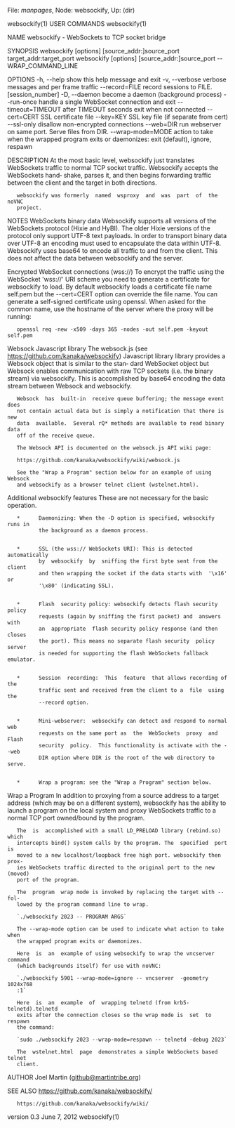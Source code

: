 File: *manpages*,  Node: websockify,  Up: (dir)

websockify(1)                    USER COMMANDS                   websockify(1)



NAME
       websockify - WebSockets to TCP socket bridge


SYNOPSIS
        websockify [options] [source_addr:]source_port target_addr:target_port
        websockify [options] [source_addr:]source_port -- WRAP_COMMAND_LINE


OPTIONS
        -h, --help         show this help message and exit
        -v, --verbose      verbose messages and per frame traffic
        --record=FILE      record sessions to FILE.[session_number]
        -D, --daemon       become a daemon (background process)
        --run-once         handle a single WebSocket connection and exit
        --timeout=TIMEOUT  after TIMEOUT seconds exit when not connected
        --cert=CERT        SSL certificate file
        --key=KEY          SSL key file (if separate from cert)
        --ssl-only         disallow non-encrypted connections
        --web=DIR          run webserver on same port. Serve files from DIR.
        --wrap-mode=MODE   action to take when the wrapped program exits or
                            daemonizes: exit (default), ignore, respawn


DESCRIPTION
       At  the most basic level, websockify just translates WebSockets traffic
       to normal TCP socket traffic. Websockify accepts the  WebSockets  hand‐
       shake, parses it, and then begins forwarding traffic between the client
       and the target in both directions.

       websockify was formerly  named  wsproxy  and  was  part  of  the  noVNC
       project.


NOTES
   WebSockets binary data
       Websockify  supports all versions of the WebSockets protocol (Hixie and
       HyBI). The older Hixie versions of the protocol only support UTF-8 text
       payloads. In order to transport binary data over UTF-8 an encoding must
       used to encapsulate the data within UTF-8. Websockify  uses  base64  to
       encode  all  traffic  to  and from the client. This does not affect the
       data between websockify and the server.


   Encrypted WebSocket connections (wss://)
       To encrypt the traffic using the WebSocket 'wss://' URI scheme you need
       to generate a certificate for websockify to load. By default websockify
       loads a certificate file name self.pem but the --cert=CERT  option  can
       override  the  file  name.  You  can generate a self-signed certificate
       using openssl. When asked for the common name, use the hostname of  the
       server where the proxy will be running:

       openssl req -new -x509 -days 365 -nodes -out self.pem -keyout self.pem


   Websock Javascript library
       The  websock.js  (see  https://github.com/kanaka/websockify) Javascript
       library library provides a Websock object that is similar to the  stan‐
       dard  WebSocket  object  but Websock enables communication with raw TCP
       sockets (i.e. the binary stream) via websockify. This  is  accomplished
       by base64 encoding the data stream between Websock and websockify.

       Websock  has  built-in  receive queue buffering; the message event does
       not contain actual data but is simply a notification that there is  new
       data  available.  Several rQ* methods are available to read binary data
       off of the receive queue.

       The Websock API is documented on the websock.js API wiki page:

       https://github.com/kanaka/websockify/wiki/websock.js

       See the "Wrap a Program" section below for an example of using  Websock
       and websockify as a browser telnet client (wstelnet.html).


   Additional websockify features
       These are not necessary for the basic operation.


       *      Daemonizing: When the -D option is specified, websockify runs in
              the background as a daemon process.


       *      SSL (the wss:// WebSockets URI): This is detected  automatically
              by  websockify  by  sniffing the first byte sent from the client
              and then wrapping the socket if the data starts with  '\x16'  or
              '\x80' (indicating SSL).


       *      Flash  security policy: websockify detects flash security policy
              requests (again by sniffing the first packet) and  answers  with
              an  appropriate  flash security policy response (and then closes
              the port). This means no separate flash security  policy  server
              is needed for supporting the flash WebSockets fallback emulator.


       *      Session  recording:  This  feature  that allows recording of the
              traffic sent and received from the client to a  file  using  the
              --record option.


       *      Mini-webserver:  websockify can detect and respond to normal web
              requests on the same port as  the  WebSockets  proxy  and  Flash
              security  policy.  This functionality is activate with the --web
              DIR option where DIR is the root of the web directory to serve.


       *      Wrap a program: see the "Wrap a Program" section below.


   Wrap a Program
       In addition to proxying from a  source  address  to  a  target  address
       (which  may  be  on  a different system), websockify has the ability to
       launch a program on the local system and proxy WebSockets traffic to  a
       normal TCP port owned/bound by the program.

       The  is  accomplished with a small LD_PRELOAD library (rebind.so) which
       intercepts bind() system calls by the program. The  specified  port  is
       moved to a new localhost/loopback free high port. websockify then prox‐
       ies WebSockets traffic directed to the original port to the new (moved)
       port of the program.

       The  program  wrap mode is invoked by replacing the target with -- fol‐
       lowed by the program command line to wrap.

       `./websockify 2023 -- PROGRAM ARGS`

       The --wrap-mode option can be used to indicate what action to take when
       the wrapped program exits or daemonizes.

       Here  is  an  example of using websockify to wrap the vncserver command
       (which backgrounds itself) for use with noVNC:

       `./websockify 5901 --wrap-mode=ignore -- vncserver  -geometry  1024x768
       :1`

       Here  is  an  example  of  wrapping telnetd (from krb5-telnetd).telnetd
       exits after the connection closes so the wrap mode is  set  to  respawn
       the command:

       `sudo ./websockify 2023 --wrap-mode=respawn -- telnetd -debug 2023`

       The  wstelnet.html  page  demonstrates a simple WebSockets based telnet
       client.



AUTHOR
       Joel Martin (github@martintribe.org)


SEE ALSO
       https://github.com/kanaka/websockify/

       https://github.com/kanaka/websockify/wiki/




version 0.3                      June 7, 2012                    websockify(1)
